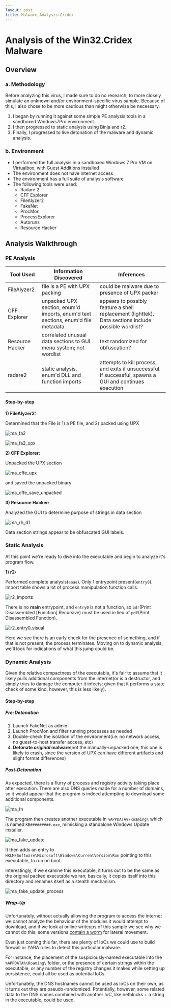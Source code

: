 ```yaml
---
layout: post
title: Malware_Analysis:Cridex
---
```


# Analysis of the Win32.Cridex Malware

## Overview

### a. Methodology

Before analyzing this virus, I made sure to do no research, to more closely simulate an unknown and/or environment-specific virus sample. Because of this, I also chose to be more cautious than might otherwise be necessary.

1) I began by running it against some simple PE analysis tools in a sandboxed Windows7Pro environment.
2) I then progressed to static analysis using Binja and r2.
3) Finally, I progressed to live detonation of the malware and dynamic analysis.

### b. Environment

* I performed the full analysis in a sandboxed Windows 7 Pro VM on Virtualbox, with Guest Additions installed
* The environment does not have internet access
* The environment has a full suite of analysis software
* The following tools were used:
  * Radare 2
  * CFF Explorer
  * FileAlyzer2
  * FakeNet
  * ProcMon
  * ProcessExplorer
  * Autoruns
  * Resource Hacker

## Analysis Walkthrough

### PE Analysis

Tool Used | Information Discovered | Inferences
--- | --- | ---
FileAlyzer2 | file is a PE with UPX packing | could be malware due to presence of UPX packer
CFF Explorer | unpacked UPX section, enum'd imports, enum'd text sections, enum'd file metadata | appears to possibly feature a shell replacement (lighttek). Data sections include possible wordlist?
Resource Hacker | correlated unusual data sections to GUI menu system; not wordlist | text randomized for obfuscation?
radare2 | static analysis, enum'd DLL and function imports | attempts to kill process, and exits if unsuccessful. If successful, spawns a GUI and continues execution

#### Step-by-step

**1) FileAlyzer2:**

Determined that the File is 1) a PE file, and 2) packed using UPX

![ma_fa2]({{site.url}}/assets/images/ma_fa2.png)

![ma_fa2_upx]({{site.url}}/assets/images/ma_fa2_upx.png)

**2) CFF Explorer:**

Unpacked the UPX section

![ma_cffe_upx]({{site.url}}/assets/images/ma_cffe_upx.png)

and saved the unpacked binary

![ma_cffe_save_unpacked]({{site.url}}/assets/images/ma_cffe_save_unpacked.png)

**3) Resource Hacker:**

Analyzed the GUI to determine purpose of strings in data section

![ma_rh_d1]({{site.url}}/assets/images/ma_rh_d1.png)

Data section strings appear to be obfuscated GUI labels.

### Static Analysis

At this point we're ready to dive into the executable and begin to analyze it's program flow.

**1) r2:**

Performed complete analysis(```aaaa```). Only 1 entrypoint present(```entry0```). Import table shows a lot of process manipulation function calls.

![r2_imports]({{site.url}}/assets/images/r2_imports.png)

There is no __main__ entrypoint, and ```entry0``` is not a function, so ```pdr```(Print Disassembled [Function] Recursive) must be used in lieu of ```pdf```(Print Disassembled Function).

![r2_entry0_visual]({{site.url}}/assets/images/r2_entry0_visual.png)

Here we see there is an early check for the presence of something, and if that is not present, the process terminates.
Moving on to dynamic analysis, we'll look for indications of what this jump could be.

### Dynamic Analysis

Given the relative compactness of the executable, it's fair to assume that it likely pulls additional components from the internet(or is a destructor, and simply tries to damage the computer it infects; given that it performs a state check of some kind, however, this is less likely).

#### Step-by-step

##### Pre-Detonation

1) Launch FakeNet as admin
2) Launch ProcMon and filter running processes as needed
3) Double-check the isolation of the environment(i.e. no network access, no guest-to-host transfer access, etc)
4) **Detonate *original* malware**(not the manually-unpacked one; this one is likely to crash, since the version of UPX can have different artifacts and slight format differences)

##### Post-Detonation

As expected, there is a flurry of process and registry activity taking place after execution. There are also DNS queries made for a number of domains, so it would appear that the program is indeed attempting to download some additional components.

![ma_fn]({{site.url}}/assets/images/ma_fn.png)

The program then creates another executable in ```%APPDATA%\Roaming\``` which is named ```KB#########.exe```, mimicking a standalone Windows Update installer.

![ma_fake_update]({{site.url}}/assets/images/ma_fake_update.png)

It then adds an entry to ```HKLM\Software\Microsoft\Windows\CurrentVersion\Run``` pointing to this executable, to run on boot.

Interestingly, if we examine this executable, it turns out to be the same as the original packed executable we ran; basically, it copies itself into this directory and renames itself as a stealth mechanism.

![ma_fake_update_process]({{site.url}}/assets/images/ma_fake_update_process.png)

##### Wrap-Up

Unfortunately, without actually allowing the program to access the internet we cannot analyze the behaviour of the modules it would attempt to download, and if we look at online writeups of this sample we see why we cannot do this: some versions [contain a worm](https://www.trendmicro.com/vinfo/us/threat-encyclopedia/malware/cridex) for lateral movement.

Even just coming this far, there are plenty of IoCs we could use to build firewall or YARA rules to detect this particular malware.

For instance, the placement of the suspiciously-named executable into the ```%APPDATA%\Roaming\``` folder, or the presence of certain strings within the executable, or any number of the registry changes it makes while setting up persistence, could all be used as potential IoCs.

Unfortunately, the DNS hostnames cannot be used as IoCs on their own, as it turns out they are pseudo-randomized. Potentially, however, some related data to the DNS names combined with another IoC, like netblocks + a string in the executable, could be used.
